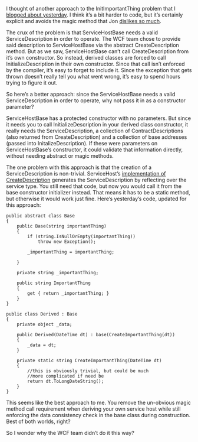I thought of another approach to the InitImportantThing problem that I
[blogged about
yesterday](http://devhawk.net/2007/08/08/Calling+InitImportantThing.aspx).
I think it’s a bit harder to code, but it’s certainly explicit and
avoids the magic method that Jon [dislikes so
much](http://www.masteringbiztalk.com/blogs/jon/PermaLink,guid,fa3c471d-a0f5-4790-a1b7-1fc374df651b.aspx).

The crux of the problem is that ServiceHostBase needs a valid
ServiceDescription in order to operate. The WCF team chose to provide
said description to ServiceHostBase via the abstract CreateDescription
method. But as we saw, ServiceHostBase can’t call CreateDescription from
it’s own constructor. So instead, derived classes are forced to call
InitializeDescription in their own constructor. Since that call isn’t
enforced by the compiler, it’s easy to forget to include it. Since the
exception that gets thrown doesn’t really tell you what went wrong, it’s
easy to spend hours trying to figure it out.

So here’s a better approach: since the ServiceHostBase needs a valid
ServiceDescription in order to operate, why not pass it in as a
constructor parameter?

ServiceHostBase has a protected constructor with no parameters. But
since it needs you to call InitializeDescription in your derived class
constructor, it really needs the ServiceDescription, a collection of
ContractDescriptions (also returned from CreateDescription) and a
collection of base addresses (passed into InitalizeDescription). If
these were parameters on ServiceHostBase’s constructor, it could
validate that information directly, without needing abstract or magic
methods.

The one problem with this approach is that the creation of a
ServiceDescription is non-trivial. ServiceHost’s [implementation of
CreateDescription](code://System.ServiceModel:3.0.0.0:b77a5c561934e089/System.ServiceModel.ServiceHost/CreateDescription(System.Collections.Generic.IDictionary<String,System.ServiceModel.Description.ContractDescription>&):System.ServiceModel.Description.ServiceDescription)
generates the ServiceDescription by reflecting over the service type.
You still need that code, but now you would call it from the base
constructor initializer instead. That means it has to be a static
method, but otherwise it would work just fine. Here’s yesterday’s code,
updated for this approach:

``` {.brush: .csharp}
public abstract class Base 
{ 
    public Base(string importantThing) 
    { 
        if (string.IsNullOrEmpty(importantThing)) 
            throw new Exception(); 

        _importantThing = importantThing; 

    } 

    private string _importantThing; 

    public string ImportantThing  
    {  
        get { return _importantThing; }  
    } 
} 

public class Derived : Base 
{ 
    private object _data; 

    public Derived(DateTime dt) : base(CreateImportantThing(dt)) 
    { 
        _data = dt; 
    } 

    private static string CreateImportantThing(DateTime dt) 
    { 
        //this is obviously trivial, but could be much
        //more complicated if need be
        return dt.ToLongDateString(); 
    } 
}
```

This seems like the best approach to me. You remove the un-obvious magic
method call requirement when deriving your own service host while still
enforcing the data consistency check in the base class during
construction. Best of both worlds, right?

So I wonder why the WCF team didn’t do it this way? 
